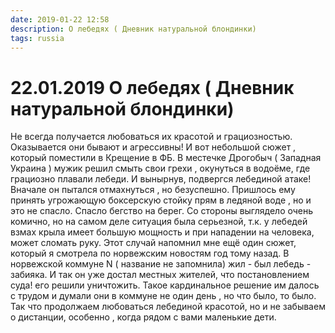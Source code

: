 ```yaml
---
date: 2019-01-22 12:58
description: О лебедях ( Дневник натуральной блондинки)
tags: russia
---
```

# 22.01.2019 О лебедях ( Дневник натуральной блондинки)

Не всегда получается любоваться их красотой и грациозностью. Оказывается они  бывают и агрессивны! И вот небольшой сюжет  , который поместили в Крещение в ФБ. В местечке Дрогобыч ( Западная Украина ) мужик решил смыть свои грехи , окунуться в водоёме, где грациозно плавали лебеди. И вынырнув, подвергся лебединой атаке! Вначале он пытался отмахнуться , но безуспешно. Пришлось ему  принять  угрожающую  боксерскую стойку прям в ледяной воде , но и это  не спасло. Спасло бегство на берег. Со стороны выглядело очень комично, но на самом деле  ситуация была серьезной, т.к.  у лебедей взмах крыла имеет большую мощность и при нападении на человека, может сломать руку. Этот случай напомнил мне ещё один сюжет, который я смотрела по норвежским новостям год тому назад. В норвежской коммуне  N ( название не запомнила)  жил  - был лебедь - забияка. И так он уже достал местных жителей, что постановлением суда!  его решили уничтожить.  Такое кардинальное решение им далось с трудом  и  думали они в коммуне не один день , но что было, то было.   Так что продолжаем любоваться лебединой красотой, но и не забываем о дистанции, особенно , когда рядом с вами маленькие дети.
